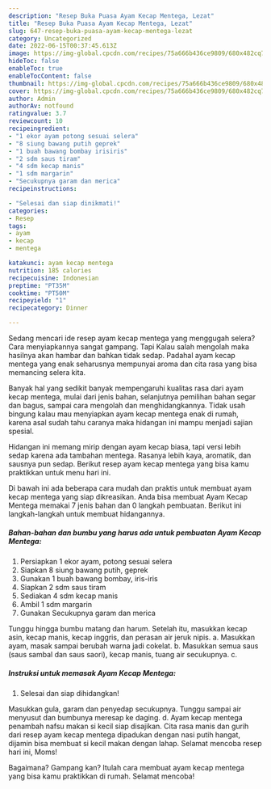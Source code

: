 ```yaml
---
description: "Resep Buka Puasa Ayam Kecap Mentega, Lezat"
title: "Resep Buka Puasa Ayam Kecap Mentega, Lezat"
slug: 647-resep-buka-puasa-ayam-kecap-mentega-lezat
category: Uncategorized
date: 2022-06-15T00:37:45.613Z
image: https://img-global.cpcdn.com/recipes/75a666b436ce9809/680x482cq70/ayam-kecap-mentega-foto-resep-utama.jpg
hideToc: false
enableToc: true
enableTocContent: false
thumbnail: https://img-global.cpcdn.com/recipes/75a666b436ce9809/680x482cq70/ayam-kecap-mentega-foto-resep-utama.jpg
cover: https://img-global.cpcdn.com/recipes/75a666b436ce9809/680x482cq70/ayam-kecap-mentega-foto-resep-utama.jpg
author: Admin
authorAv: notfound
ratingvalue: 3.7
reviewcount: 10
recipeingredient:
- "1 ekor ayam potong sesuai selera"
- "8 siung bawang putih geprek"
- "1 buah bawang bombay irisiris"
- "2 sdm saus tiram"
- "4 sdm kecap manis"
- "1 sdm margarin"
- "Secukupnya garam dan merica"
recipeinstructions:

- "Selesai dan siap dinikmati!"
categories:
- Resep
tags:
- ayam
- kecap
- mentega

katakunci: ayam kecap mentega 
nutrition: 185 calories
recipecuisine: Indonesian
preptime: "PT35M"
cooktime: "PT50M"
recipeyield: "1"
recipecategory: Dinner

---
```



Sedang mencari ide resep ayam kecap mentega yang menggugah selera? Cara menyiapkannya sangat gampang. Tapi Kalau salah mengolah maka hasilnya akan hambar dan bahkan tidak sedap. Padahal ayam kecap mentega yang enak seharusnya mempunyai aroma dan cita rasa yang bisa memancing selera kita.


Banyak hal yang sedikit banyak mempengaruhi kualitas rasa dari ayam kecap mentega, mulai dari jenis bahan, selanjutnya pemilihan bahan segar dan bagus, sampai cara mengolah dan menghidangkannya. Tidak usah bingung kalau mau menyiapkan ayam kecap mentega enak di rumah, karena asal sudah tahu caranya maka hidangan ini mampu menjadi sajian spesial.

Hidangan ini memang mirip dengan ayam kecap biasa, tapi versi lebih sedap karena ada tambahan mentega. Rasanya lebih kaya, aromatik, dan sausnya pun sedap. Berikut resep ayam kecap mentega yang bisa kamu praktikkan untuk menu hari ini.


Di bawah ini ada beberapa cara mudah dan praktis untuk membuat ayam kecap mentega yang siap dikreasikan. Anda bisa membuat Ayam Kecap Mentega memakai 7 jenis bahan dan 0 langkah pembuatan. Berikut ini langkah-langkah untuk membuat hidangannya.

<!--inarticleads1-->

##### Bahan-bahan dan bumbu yang harus ada untuk pembuatan Ayam Kecap Mentega:

1. Persiapkan 1 ekor ayam, potong sesuai selera
1. Siapkan 8 siung bawang putih, geprek
1. Gunakan 1 buah bawang bombay, iris-iris
1. Siapkan 2 sdm saus tiram
1. Sediakan 4 sdm kecap manis
1. Ambil 1 sdm margarin
1. Gunakan Secukupnya garam dan merica


Tunggu hingga bumbu matang dan harum. Setelah itu, masukkan kecap asin, kecap manis, kecap inggris, dan perasan air jeruk nipis. a. Masukkan ayam, masak sampai berubah warna jadi cokelat. b. Masukkan semua saus (saus sambal dan saus saori), kecap manis, tuang air secukupnya. c. 

<!--inarticleads2-->

##### Instruksi untuk memasak Ayam Kecap Mentega:


1. Selesai dan siap dihidangkan!

Masukkan gula, garam dan penyedap secukupnya. Tunggu sampai air menyusut dan bumbunya meresap ke daging. d. Ayam kecap mentega penambah nafsu makan si kecil siap disajikan. Cita rasa manis dan gurih dari resep ayam kecap mentega dipadukan dengan nasi putih hangat, dijamin bisa membuat si kecil makan dengan lahap. Selamat mencoba resep hari ini, Moms! 

Bagaimana? Gampang kan? Itulah cara membuat ayam kecap mentega yang bisa kamu praktikkan di rumah. Selamat mencoba!
